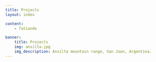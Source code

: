 ```yaml
---
title: Projects
layout: index

content:
    - fatiando

banner:
    title: Projects
    img: ansilta.jpg
    img_description: Ansilta mountain range, San Juan, Argentina.
---
```

